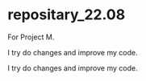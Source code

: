 # repositary_22.08
For Project M.

I try do changes and improve my code.

I try do changes and improve my code.
